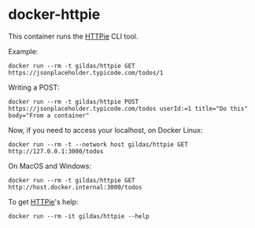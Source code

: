 # docker-httpie

This container runs the [HTTPie](https://httpie.org) CLI tool.

Example:  
```console
docker run --rm -t gildas/httpie GET https://jsonplaceholder.typicode.com/todos/1
```

Writing a POST:  
```console
docker run --rm -t gildas/httpie POST https://jsonplaceholder.typicode.com/todos userId:=1 title="Do this" body="From a container"
```

Now, if you need to access your localhost, on Docker Linux:  
```console
docker run --rm -t --network host gildas/httpie GET http://127.0.0.1:3000/todos
```
On MacOS and Windows:  
```console
docker run --rm -t gildas/httpie GET http://host.docker.internal:3000/todos
```


To get [HTTPie](https://httpie.org)'s help:  
```console
docker run --rm -it gildas/httpie --help
```
